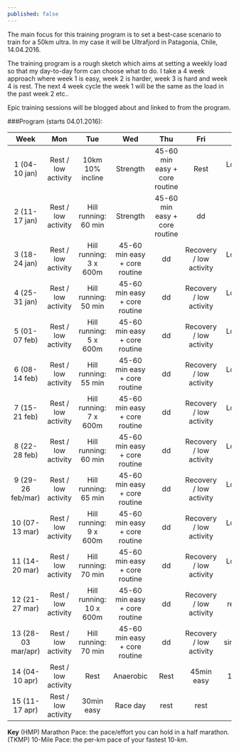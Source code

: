 ```yaml
---
published: false
---
```


The main focus for this training program is to set a best-case scenario to train for a 50km ultra. In my case it will be Ultrafjord in Patagonia, Chile, 14.04.2016.

The training program is a rough sketch which aims at setting a weekly load so	 that my day-to-day form can choose what to do. I take a 4 week approach where week 1 is easy, week 2 is harder, week 3 is hard and week 4 is rest. 
The next 4 week cycle the week 1 will be the same as the load in the past week 2 etc..

Epic training sessions will be blogged about and linked to from the program.



###Program (starts 04.01.2016):


|     Week     | Mon  | Tue | Wed | Thu | Fri | Sat | Sun |
|:------------:|:----:|:---:|:---:|:---:|:---:|:---:|:---:|
| 1 (04-10 jan)| Rest / low activity | 10km 10% incline | Strength | 45-60 min easy + core routine  | Rest  | Long run: 16km  | 1h medium effort run |
| 2 (11-17 jan)| Rest / low activity | Hill running: 60 min  | Strength  | 45-60 min easy + core routine  | dd  | dd  | Race: 12km trail run | 2  | 
| 3 (18-24 jan)| Rest / low activity | Hill running: 3 x 600m  | 45-60 min easy + core routine  | dd  | Recovery / low activity  | Long run: 20km  | 1h medium effort run |
| 4 (25-31 jan)| Rest / low activity | Hill running: 50 min | 45-60 min easy + core routine  | dd  | Recovery / low activity  | Long run: 22km  | 1h medium effort run |
| 5 (01-07 feb)| Rest / low activity | Hill running: 5 x 600m  | 45-60 min easy + core routine  | dd  | Recovery / low activity  | Long run: 24km  | 1h medium effort run |
| 6 (08-14 feb)| Rest / low activity | Hill running: 55 min  | 45-60 min easy + core routine  | dd  | Recovery / low activity  | Long run: 26km  | 1h medium effort run | 
| 7 (15-21 feb)| Rest / low activity | Hill running: 7 x 600m  | 45-60 min easy + core routine  | dd  | Recovery / low activity  | Long run: 28km  | 1h medium effort run |
| 8 (22-28 feb)| Rest / low activity | Hill running: 60 min  | 45-60 min easy + core routine  | dd  | Recovery / low activity  | Long run: 30km  | 1h medium effort run |
| 9 (29-26 feb/mar)| Rest / low activity | Hill running: 65 min  | 45-60 min easy + core routine  | dd  | Recovery / low activity  | Long run: 32km  | 1h medium effort run |
| 10 (07-13 mar)| Rest / low activity | Hill running: 9 x 600m  | 45-60 min easy + core routine  | dd  | Recovery / low activity  | Long run: 34km  | 1h medium effort run |
| 11 (14-20 mar)| Rest / low activity | Hill running: 70 min  | 45-60 min easy + core routine  | dd  | Recovery / low activity  | Long run: 36km  | 1h medium effort run |
| 12 (21-27 mar)| Rest / low activity | Hill running: 10 x 600m  | 45-60 min easy + core routine  | dd  | Recovery / low activity  | 30min recovery run | Race simulation: 10km |
| 13 (28-03 mar/apr)| Rest / low activity | Hill running: 70 min  | 45-60 min easy + core routine  | dd  | Recovery / low activity  | Race simulation: 5km  | 90min recovery run |
| 14 (04-10 apr)| Rest / low activity | Rest  | Anaerobic  | Rest  | 45min easy  | 1hr easy  | rest  |
| 15 (11-17 apr)| Rest / low activity | 30min easy  | Race day  | rest  | rest  | rest  | rest  |

**Key**
(HMP) Marathon Pace: the pace/effort you can hold in a half marathon.
(TKMP) 10-Mile Pace: the per-km pace of your fastest 10-km.

